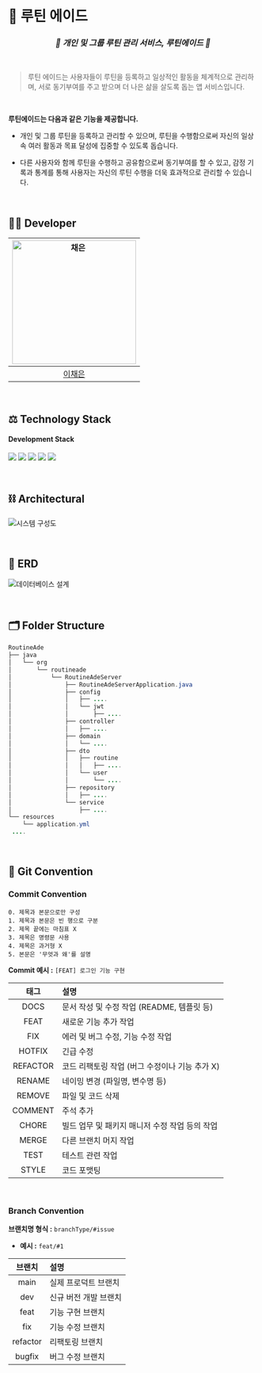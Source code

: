 # 🌟 루틴 에이드

<div align="center">
 
 ### _**🍹 개인 및 그룹 루틴 관리 서비스, 루틴에이드 🍹**_
 </div>
<br>

>루틴 에이드는 사용자들이 루틴을 등록하고 일상적인 활동을 
체계적으로 관리하며, 서로 동기부여를 주고 받으며 더 나은 삶을 살도록 돕는 앱 서비스입니다.

<br>

**루틴에이드는 다음과 같은 기능을 제공합니다.** <br>
- 개인 및 그룹 루틴을 등록하고 관리할 수 있으며, 루틴을 수행함으로써 자신의 일상 속 여러 활동과 목표 달성에 집중할 수 있도록 돕습니다.

- 다른 사용자와 함께 루틴을 수행하고 공유함으로써 동기부여를 할 수 있고, 감정 기록과 통계를 통해 사용자는 자신의 루틴 수행을 더욱 효과적으로 관리할 수 있습니다.

<br>

## 🧑‍💻 Developer


|<img width="250px" alt="채은" src="https://avatars.githubusercontent.com/u/109871579?v=4">|
|:----:|
|[이채은](https://github.com/ChaeAg)|

<br>

## ⚖️ Technology Stack
#### Development Stack

<img src="https://img.shields.io/badge/java 17-007396?style=for-the-badge&logo=java&logoColor=white"> <img src="https://img.shields.io/badge/spring-6DB33F?style=for-the-badge&logo=spring&logoColor=white"> <img src="https://img.shields.io/badge/mysql-4479A1?style=for-the-badge&logo=mysql&logoColor=white"> <img src="https://img.shields.io/badge/AWS-%23FF9900.svg?style=for-the-badge&logo=amazon-aws&logoColor=white"> <img src="https://img.shields.io/badge/docker-%230db7ed.svg?style=for-the-badge&logo=docker&logoColor=white">


<br>


## ⛓️ Architectural

![시스템 구성도](https://github.com/RoutineAde/RoutineAde-Backend/assets/109871579/5bb7de58-96f6-4cf5-a8dc-1b6bf7be7a06)


<br>


## 🔧 ERD
![데이터베이스 설계](https://github.com/RoutineAde/RoutineAde-Backend/assets/109871579/c22ae91d-a09e-400a-9ee1-e9ae97898367)


<br>


## 🗂 Folder Structure

```java
RoutineAde
├── java
│   └── org
│       └── routineade
│           └── RoutineAdeServer
│               ├── RoutineAdeServerApplication.java
│               ├── config
│               │   ├── ....
│               │   └── jwt
│               │       ├── ....
│               ├── controller
│               │   ├── ....
│               ├── domain
│               │   └── ....
│               ├── dto
│               │   ├── routine
│               │   │   ├── ....
│               │   └── user
│               │       └── ....
│               ├── repository
│               │   ├── ....
│               └── service
│                   ├── ....
└── resources
    └── application.yml
 ....
```
<br>

## 📝 Git Convention

### Commit Convention

```text
0. 제목과 본문으로만 구성
1. 제목과 본문은 빈 행으로 구분
2. 제목 끝에는 마침표 X
3. 제목은 명령문 사용
4. 제목은 과거형 X
5. 본문은 '무엇과 왜'를 설명
```
**Commit 예시 :**
`[FEAT] 로그인 기능 구현`

|    태그    | 설명                            |
|:--------:|:------------------------------|
|   DOCS   | 문서 작성 및 수정 작업 (README, 템플릿 등) |
|   FEAT   | 새로운 기능 추가 작업                  |
|   FIX    | 에러 및 버그 수정, 기능 수정 작업          |
|  HOTFIX  | 긴급 수정                         |
| REFACTOR | 코드 리팩토링 작업 (버그 수정이나 기능 추가 X)  |
|  RENAME  | 네이밍 변경 (파일명, 변수명 등)           |
|  REMOVE  | 파일 및 코드 삭제                    |
| COMMENT  | 주석 추가                         |
|  CHORE   | 빌드 업무 및 패키지 매니저 수정 작업 등의 작업   |
|  MERGE   | 다른 브랜치 머지 작업                  |
|   TEST   | 테스트 관련 작업                     |
|  STYLE   | 코드 포맷팅                        |

<br>

### Branch Convention

**브랜치명 형식 :** `branchType/#issue`

- **예시 :** `feat/#1`

|   브랜치    | 설명           |
|:--------:|:-------------|
|   main   | 실제 프로덕트 브랜치  |
|   dev    | 신규 버전 개발 브랜치 |
|   feat   | 기능 구현 브랜치    |
|   fix    | 기능 수정 브랜치    |
| refactor | 리팩토링 브랜치     |
|  bugfix  | 버그 수정 브랜치    |

<!-- ## 패키지 구조 -->

</div>
</details>

